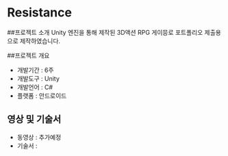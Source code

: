 # Resistance

##프로젝트 소개
Unity 엔진을 통해 제작된 3D액션 RPG 게이믕로 포트폴리오 제출용으로 제작하였습니다.

##프로젝트 개요
- 개발기간 : 6주
- 개발도구 : Unity
- 개발언어 : C#
- 플랫폼 : 안드로이드

## 영상 및 기술서
- 동영상 : 추가예정
- 기술서 : 
